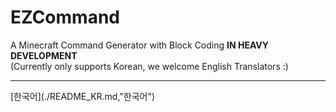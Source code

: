 EZCommand
=========
A Minecraft Command Generator with Block Coding
**IN HEAVY DEVELOPMENT**
<br>
(Currently only supports Korean, we welcome English Translators :)
<hr>
[한국어](./README_KR.md,"한국어")
